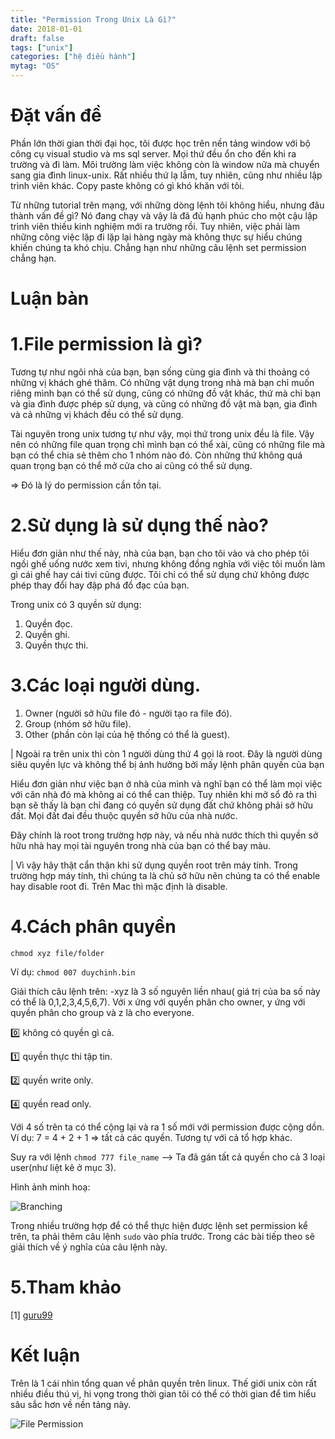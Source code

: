 ```yaml
---
title: "Permission Trong Unix Là Gì?"
date: 2018-01-01
draft: false
tags: ["unix"]
categories: ["hệ điều hành"]
mytag: "OS"
---
```


# Đặt vấn đề

Phần lớn thời gian thời đại học, tôi được học trên nền tảng window với bộ công cụ visual studio và ms sql server. Mọi thứ đều ổn cho đến khi ra trường và đi làm. Môi trường làm việc không còn là window nữa mà chuyển sang gia đình linux-unix. Rất nhiều thứ lạ lẫm, tuy nhiên, cũng như nhiều lập trình viên khác. Copy paste không có gì khó khăn với tôi.

Từ những tutorial trên mạng, với những dòng lệnh tôi không hiểu, nhưng đâu thành vấn đề gì? Nó đang chạy và vậy là đã đủ hạnh phúc cho một cậu lập trình viên thiếu kinh nghiệm mới ra trường rồi. Tuy nhiên, việc phải làm những công việc lặp đi lặp lại hàng ngày mà không thực sự hiểu chúng khiến chúng ta khó chịu. Chẳng hạn như những câu lệnh set permission chẳng hạn.

# Luận bàn

# 1.File permission là gì?

Tương tự như ngôi nhà của bạn, bạn sống cùng gia đình và thi thoảng có những vị khách ghé thăm. Có những vật dụng trong nhà mà bạn chỉ muốn riêng mình bạn có thể sử dụng, cũng có những đồ vật khác, thứ mà chỉ bạn và gia đình được phép sử dụng, và cũng có những đồ vật mà bạn, gia đình và cả những vị khách đều có thể sử dụng.

Tài nguyên trong unix tương tự như vậy, mọi thứ trong unix đều là file. Vậy nên có những file quan trọng chỉ mình bạn có thể xài, cũng có những file mà bạn có thể chia sẻ thêm cho 1 nhóm nào đó. Còn những thứ không quá quan trọng bạn có thể mở cửa cho ai cũng có thể sử dụng.

=> Đó là lý do permission cần tồn tại.

# 2.Sử dụng là sử dụng thế nào?

Hiểu đơn giản như thế này, nhà của bạn, bạn cho tôi vào và cho phép tôi ngồi ghế uống nước xem tivi, nhưng không đồng nghĩa với việc tôi muốn làm gì cái ghế hay cái tivi cũng được. Tôi chỉ có thể sử dụng chứ không được phép thay đổi hay đập phá đồ đạc của bạn.

Trong unix có 3 quyền sử dụng:

1. Quyền đọc.
2. Quyền ghi.
3. Quyền thực thi.

# 3.Các loại người dùng.

1. Owner (người sở hữu file đó - người tạo ra file đó).
2. Group (nhóm sở hữu file).
3. Other (phần còn lại của hệ thống có thể là guest).

| Ngoài ra trên unix thì còn 1 người dùng thứ 4 gọi là root. Đây là người dùng siêu quyền lực và không thể bị ảnh hưởng bởi mấy lệnh phân quyền của bạn

Hiểu đơn giản như việc bạn ở nhà của mình và nghĩ bạn có thể làm mọi việc với căn nhà đó mà không ai có thể can thiệp. Tuy nhiên khi mở sổ đỏ ra thì bạn sẽ thấy là bạn chỉ đang có quyền sử dụng đất chứ không phải sở hữu đất. Mọi đất đai đều thuộc quyền sở hữu của nhà nước.

Đây chính là root trong trường hợp này, và nếu nhà nước thích thì quyền sở hữu nhà hay mọi tài nguyên trong nhà của bạn có thể bay màu.

| Vì vậy hãy thật cẩn thận khi sử dụng quyền root trên máy tính. Trong trường hợp máy tính, thì chúng ta là chủ sở hữu nên chúng ta có thể enable hay disable root đi. Trên Mac thì mặc định là disable.

# 4.Cách phân quyền

`chmod xyz file/folder`

Ví dụ:  `chmod 007 duychinh.bin`

Giải thích câu lệnh trên:
-xyz là 3 số nguyên liền nhau( giá trị của ba số này có thể là 0,1,2,3,4,5,6,7).
Với x ứng với quyền phân cho owner, y ứng với quyền phân cho group và z là cho everyone.

:zero: không có quyền gì cả.  

:one: quyền thực thi tập tin.  

:two: quyền write only.  

:four: quyền read only.

Với 4 số trên ta có thể cộng lại và ra 1 số mới với permission được cộng dồn.
Ví dụ: 7 = 4 + 2 + 1 => tất cả các quyền. Tương tự với cả tổ hợp khác.  

Suy ra với lệnh `chmod 777 file_name` --> Ta đã gán tất cả quyền cho cả 3 loại user(như liệt kê ở mục 3).

Hình ảnh minh hoạ:

![Branching](http://www.macinstruct.com/images/permissions/permissions1.png)

Trong nhiều trường hợp để có thể thực hiện được lệnh set permission kể trên, ta phải thêm câu lệnh `sudo`
vào phía trước. Trong các bài tiếp theo sẽ giải thích về ý nghĩa của câu lệnh này.

# 5.Tham khảo

[1] [guru99](https://www.guru99.com/file-permissions.html)

# Kết luận

Trên là 1 cái nhìn tổng quan về phân quyền trên linux. Thế giới unix còn rất nhiều điều thú vị, hi vọng trong thời gian tôi có thể có thời gian để tìm hiểu sâu sắc hơn về nền tảng này.

![File Permission](/images/file_permission.gif)
